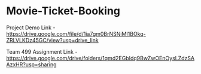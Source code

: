 # Movie-Ticket-Booking

Project Demo Link - https://drive.google.com/file/d/1ia7gm0BrNSNiMI1BOkq-ZRLVLKDz45GC/view?usp=drive_link

Team 499 Assignment Link - https://drive.google.com/drive/folders/1qmd2EGbIdq9BwZwOEnOysLZdzSAAzxHR?usp=sharing
